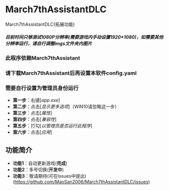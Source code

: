 # March7thAssistantDLC
March7thAssistantDLC(拓展功能)
##### 目前时间只够测试1080P分辨率(需要游戏内手动设置1920*1080)，如需要其他分辨率运行，请自行调整imgs文件夹内图片
### 此程序依赖March7thAssistant
### 请下载March7thAssistant后再设置本软件config.yaml
### 需要自行设置为管理员身份运行

- **第一步**：右键[*app.exe*]
- **第二步**：点击[*显示更多选项*]（WIN10请忽略这一步）
- **第三步**：点击[*属性*]
- **第四步**：点击[*兼容性*]
- **第五步**：打勾[*以管理员是否运行此程序*]
- **第六步**：点击[*应用*]
## 功能简介

- **功能1**：自动更新游戏(**完成**)
- **功能2**：多号切换(**开发中**)
- **功能3**：敬请期待(可在Issues中提出)(https://github.com/MaoSan2006/March7thAssistantDLC/issues)
